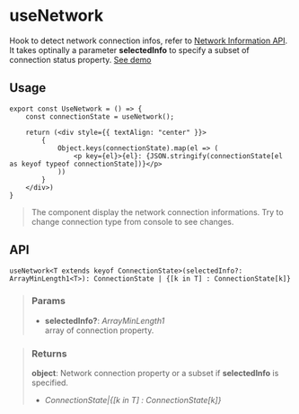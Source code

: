 # useNetwork
Hook to detect network connection infos, refer to [Network Information API](https://developer.mozilla.org/en-US/docs/Web/API/NetworkInformation). It takes optinally a parameter __selectedInfo__ to specify a subset of connection status property. [See demo](https://ndriadev.github.io/react-tools/#/hooks/events/useNetwork)

## Usage

```tsx
export const UseNetwork = () => {
	const connectionState = useNetwork();

	return (<div style={{ textAlign: "center" }}>
		{
			Object.keys(connectionState).map(el => (
				<p key={el}>{el}: {JSON.stringify(connectionState[el as keyof typeof connectionState])}</p>
			))
		}
	</div>)
}
```

> The component display the network connection informations. Try to change connection type from console to see changes.


## API

```tsx
useNetwork<T extends keyof ConnectionState>(selectedInfo?: ArrayMinLength1<T>): ConnectionState | {[k in T] : ConnectionState[k]}
```

> ### Params
>
> - __selectedInfo?__: _ArrayMinLength1<T>_  
array of connection property.
>


> ### Returns
>
> __object__: Network connection property or a subset if __selectedInfo__ is specified.
> - _ConnectionState|{[k in T] : ConnectionState[k]}_  
>